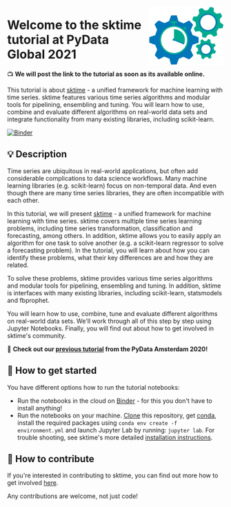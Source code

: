 <a href="https://sktime.org"><img src="https://github.com/alan-turing-institute/sktime/blob/main/docs/source/images/sktime-logo-no-text.jpg?raw=true)" width="175" align="right" /></a>

Welcome to the sktime tutorial at PyData Global 2021
====================================================

:tv: **We will post the link to the tutorial as soon as its available online.**

This tutorial is about [sktime] - a unified framework for machine learning with time series. sktime features various time series algorithms and modular tools for pipelining, ensembling and tuning. You will learn how to use, combine and evaluate different algorithms on real-world data sets and integrate functionality from many existing libraries, including scikit-learn.

[sktime]: https://sktime.org

[![Binder](https://mybinder.org/badge_logo.svg)](https://mybinder.org/v2/gh/sktime/sktime-pydata-global-2021-tutorial/main?filepath=notebooks)


## :bulb: Description

Time series are ubiquitous in real-world applications, but often add considerable complications to data science workflows. Many machine learning libraries (e.g. scikit-learn) focus on non-temporal data. And even though there are many time series libraries, they are often incompatible with each other.

In this tutorial, we will present [sktime] - a unified framework for machine learning with time series. sktime covers multiple time series learning problems, including time series transformation, classification and forecasting, among others. In addition, sktime allows you to easily apply an algorithm for one task to solve another (e.g. a scikit-learn regressor to solve a forecasting problem). In the tutorial, you will learn about how you can identify these problems, what their key differences are and how they are related.

To solve these problems, sktime provides various time series algorithms and modular tools for pipelining, ensembling and tuning. In addition, sktime is interfaces with many existing libraries, including scikit-learn, statsmodels and fbprophet.

You will learn how to use, combine, tune and evaluate different algorithms on real-world data sets. We'll work through all of this step by step using Jupyter Notebooks. Finally, you will find out about how to get involved in sktime's community.

:movie_camera: **Check out our [previous tutorial](https://github.com/sktime/sktime-tutorial-pydata-amsterdam-2020) from the PyData Amsterdam 2020!**

## :rocket: How to get started

You have different options how to run the tutorial notebooks:

* Run the notebooks in the cloud on [Binder] - for this you don't have to install anything!
* Run the notebooks on your machine. [Clone] this repository, get [conda], install the required packages using `conda env create -f environment.yml` and launch Jupyter Lab by running: `jupyter lab`. For trouble shooting, see sktime's more detailed [installation instructions].

[Binder]: https://mybinder.org/v2/gh/sktime/sktime-pydata-global-2021-tutorial/main?filepath=notebooks
[clone]: https://help.github.com/en/github/creating-cloning-and-archiving-repositories/cloning-a-repository
[conda]: https://docs.conda.io/en/latest/
[installation instructions]: https://www.sktime.org/en/latest/installation.html

## :wave: How to contribute

If you're interested in contributing to sktime, you can find out more how to get involved [here](https://www.sktime.org/en/stable/get_involved.html).

Any contributions are welcome, not just code!
